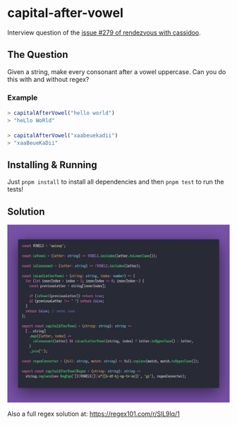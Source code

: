 # capital-after-vowel

Interview question of the [issue #279 of rendezvous with cassidoo](https://buttondown.email/cassidoo/archive/dont-be-afraid-of-hard-work-nothing-worthwhile/).

## The Question

Given a string, make every consonant after a vowel uppercase. Can you do this with and without
regex?

### Example

```js
> capitalAfterVowel("hello world")
> "heLlo WoRld"

> capitalAfterVowel("xaabeuekadii")
> "xaaBeueKaDii"
```

## Installing & Running

Just `pnpm install` to install all dependencies and then `pnpm test` to run the tests!

## Solution

![Code Polaroid](./code-screenshot.png)

Also a full regex solution at: <https://regex101.com/r/SlL9lq/1>
